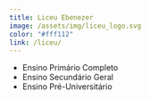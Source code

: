 ```yaml
---
title: Liceu Ebenezer
image: /assets/img/liceu_logo.svg
color: "#fff112"
link: /liceu/
---
```


- Ensino Primário Completo
- Ensino Secundário Geral
- Ensino Pré-Universitário